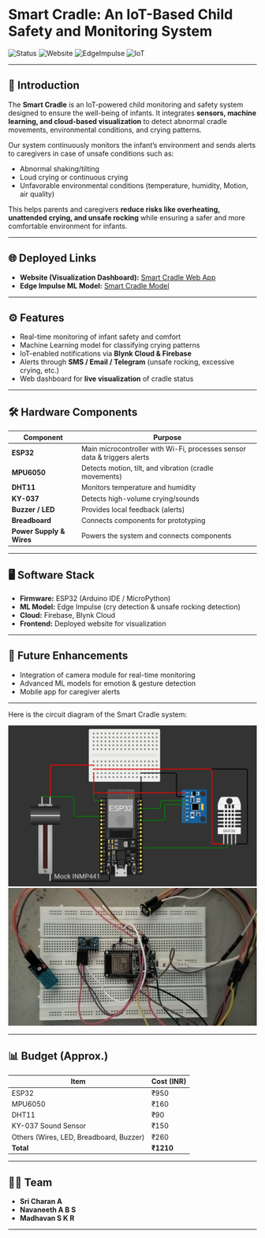 # Smart Cradle: An IoT-Based Child Safety and Monitoring System

![Status](https://img.shields.io/badge/Status-Active-brightgreen)
![Website](https://img.shields.io/badge/Website-Live-blue)
![EdgeImpulse](https://img.shields.io/badge/ML%20Model-Edge%20Impulse-orange)
![IoT](https://img.shields.io/badge/IoT-Enabled-lightgrey)

---

## 📌 Introduction
The **Smart Cradle** is an IoT-powered child monitoring and safety system designed to ensure the well-being of infants. It integrates **sensors, machine learning, and cloud-based visualization** to detect abnormal cradle movements, environmental conditions, and crying patterns.  

Our system continuously monitors the infant’s environment and sends alerts to caregivers in case of unsafe conditions such as:
- Abnormal shaking/tilting  
- Loud crying or continuous crying  
- Unfavorable environmental conditions (temperature, humidity, Motion, air quality)  

This helps parents and caregivers **reduce risks like overheating, unattended crying, and unsafe rocking** while ensuring a safer and more comfortable environment for infants.  

---

## 🌐 Deployed Links
- **Website (Visualization Dashboard):** [Smart Cradle Web App](https://smart-cradle-fbb4a.web.app/visualisation)  
- **Edge Impulse ML Model:** [Smart Cradle Model](https://studio.edgeimpulse.com/studio/775757)  

---

## ⚙️ Features
- Real-time monitoring of infant safety and comfort  
- Machine Learning model for classifying crying patterns  
- IoT-enabled notifications via **Blynk Cloud & Firebase**  
- Alerts through **SMS / Email / Telegram** (unsafe rocking, excessive crying, etc.)  
- Web dashboard for **live visualization** of cradle status  

---

## 🛠️ Hardware Components

| Component      | Purpose                                                                 |
|----------------|-------------------------------------------------------------------------|
| **ESP32**      | Main microcontroller with Wi-Fi, processes sensor data & triggers alerts |
| **MPU6050**    | Detects motion, tilt, and vibration (cradle movements)                  |
| **DHT11**      | Monitors temperature and humidity                                       |
| **KY-037**     | Detects high-volume crying/sounds                                       |
| **Buzzer / LED** | Provides local feedback (alerts)                                       |
| **Breadboard** | Connects components for prototyping                                     |
| **Power Supply & Wires** | Powers the system and connects components                     |

---

## 🖥️ Software Stack
- **Firmware:** ESP32 (Arduino IDE / MicroPython)  
- **ML Model:** Edge Impulse (cry detection & unsafe rocking detection)  
- **Cloud:** Firebase, Blynk Cloud  
- **Frontend:** Deployed website for visualization  

---

## 🚀 Future Enhancements
- Integration of camera module for real-time monitoring  
- Advanced ML models for emotion & gesture detection  
- Mobile app for caregiver alerts  

---

Here is the circuit diagram of the Smart Cradle system:  

![Circuit Diagram](Frontend/src/assets/wokwi.jpg)
![Prototype](Frontend/src/assets/prototype.jpg)

---

## 📊 Budget (Approx.)
| Item               | Cost (INR) |
|--------------------|-----------|
| ESP32              | ₹950      |
| MPU6050            | ₹160      |
| DHT11              | ₹90       |
| KY-037 Sound Sensor | ₹150      |
| Others (Wires, LED, Breadboard, Buzzer) | ₹260 |
| **Total**          | **₹1210** |

---

## 👨‍💻 Team
- **Sri Charan A**
- **Navaneeth A B S**  
- **Madhavan S K R**  

---

